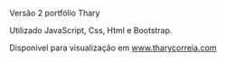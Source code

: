
Versão 2 portfólio Thary

Utilizado JavaScript, Css, Html e Bootstrap.

Disponível para visualização em www.tharycorreia.com
